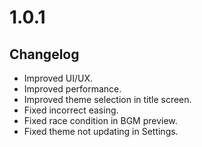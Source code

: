 # 1.0.1

## Changelog

-   Improved UI/UX.
-   Improved performance.
-   Improved theme selection in title screen.
-   Fixed incorrect easing.
-   Fixed race condition in BGM preview.
-   Fixed theme not updating in Settings.
